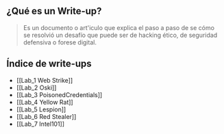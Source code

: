 ## ¿Qué es un Write-up?

>Es un documento o art'iculo que explica el paso a paso de se cómo se resolvió un desafío que puede ser de hacking ético, de seguridad defensiva o forese digital.

## Índice de write-ups

- [[Lab_1 Web Strike]]
- [[Lab_2 Oski]]
- [[Lab_3 PoisonedCredentials]]
- [[Lab_4 Yellow Rat]]
- [[Lab_5 Lespion]]
- [[Lab_6 Red Stealer]]
- [[Lab_7 Intel101]]
